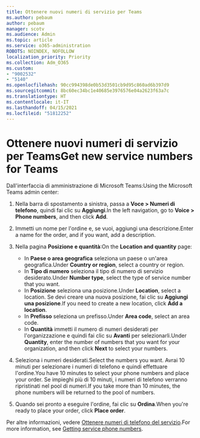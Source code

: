 ```yaml
---
title: Ottenere nuovi numeri di servizio per Teams
ms.author: pebaum
author: pebaum
manager: scotv
ms.audience: Admin
ms.topic: article
ms.service: o365-administration
ROBOTS: NOINDEX, NOFOLLOW
localization_priority: Priority
ms.collection: Adm_O365
ms.custom:
- "9002532"
- "5140"
ms.openlocfilehash: 90cc994398de0b53d3501cb9d95c860ad6b397d9
ms.sourcegitcommit: 8bc60ec34bc1e40685e3976576e04a2623f63a7c
ms.translationtype: HT
ms.contentlocale: it-IT
ms.lasthandoff: 04/15/2021
ms.locfileid: "51812252"
---
```

# <a name="get-new-service-numbers-for-teams"></a><span data-ttu-id="ecfee-102">Ottenere nuovi numeri di servizio per Teams</span><span class="sxs-lookup"><span data-stu-id="ecfee-102">Get new service numbers for Teams</span></span>

<span data-ttu-id="ecfee-103">Dall'interfaccia di amministrazione di Microsoft Teams:</span><span class="sxs-lookup"><span data-stu-id="ecfee-103">Using the Microsoft Teams admin center:</span></span>

1. <span data-ttu-id="ecfee-104">Nella barra di spostamento a sinistra, passa a **Voce > Numeri di telefono**, quindi fai clic su **Aggiungi**.</span><span class="sxs-lookup"><span data-stu-id="ecfee-104">In the left navigation, go to **Voice > Phone numbers**, and then click **Add**.</span></span>
2. <span data-ttu-id="ecfee-105">Immetti un nome per l'ordine e, se vuoi, aggiungi una descrizione.</span><span class="sxs-lookup"><span data-stu-id="ecfee-105">Enter a name for the order, and if you want, add a description.</span></span>
3. <span data-ttu-id="ecfee-106">Nella pagina **Posizione e quantità**:</span><span class="sxs-lookup"><span data-stu-id="ecfee-106">On the **Location and quantity** page:</span></span>

    - <span data-ttu-id="ecfee-107">In **Paese o area geografica** seleziona un paese o un'area geografica.</span><span class="sxs-lookup"><span data-stu-id="ecfee-107">Under **Country or region**, select a country or region.</span></span>
    - <span data-ttu-id="ecfee-108">In **Tipo di numero** seleziona il tipo di numero di servizio desiderato.</span><span class="sxs-lookup"><span data-stu-id="ecfee-108">Under **Number type**, select the type of service number that you want.</span></span>
    - <span data-ttu-id="ecfee-109">In **Posizione** seleziona una posizione.</span><span class="sxs-lookup"><span data-stu-id="ecfee-109">Under **Location**, select a location.</span></span> <span data-ttu-id="ecfee-110">Se devi creare una nuova posizione, fai clic su **Aggiungi una posizione**.</span><span class="sxs-lookup"><span data-stu-id="ecfee-110">If you need to create a new location, click **Add a location**.</span></span>
    - <span data-ttu-id="ecfee-111">In **Prefisso** seleziona un prefisso.</span><span class="sxs-lookup"><span data-stu-id="ecfee-111">Under **Area code**, select an area code.</span></span>
    - <span data-ttu-id="ecfee-112">In **Quantità** immetti il numero di numeri desiderati per l'organizzazione e quindi fai clic su **Avanti** per selezionarli.</span><span class="sxs-lookup"><span data-stu-id="ecfee-112">Under **Quantity**, enter the number of numbers that you want for your organization, and then click **Next** to select your numbers.</span></span>
    
4. <span data-ttu-id="ecfee-113">Seleziona i numeri desiderati.</span><span class="sxs-lookup"><span data-stu-id="ecfee-113">Select the numbers you want.</span></span> <span data-ttu-id="ecfee-114">Avrai 10 minuti per selezionare i numeri di telefono e quindi effettuare l'ordine.</span><span class="sxs-lookup"><span data-stu-id="ecfee-114">You have 10 minutes to select your phone numbers and place your order.</span></span> <span data-ttu-id="ecfee-115">Se impieghi più di 10 minuti, i numeri di telefono verranno ripristinati nel pool di numeri.</span><span class="sxs-lookup"><span data-stu-id="ecfee-115">If you take more than 10 minutes, the phone numbers will be returned to the pool of numbers.</span></span>
5. <span data-ttu-id="ecfee-116">Quando sei pronto a eseguire l'ordine, fai clic su **Ordina**.</span><span class="sxs-lookup"><span data-stu-id="ecfee-116">When you're ready to place your order, click **Place order**.</span></span>

<span data-ttu-id="ecfee-117">Per altre informazioni, vedere [Ottenere numeri di telefono del servizio](https://docs.microsoft.com/microsoftteams/getting-service-phone-numbers).</span><span class="sxs-lookup"><span data-stu-id="ecfee-117">For more information, see [Getting service phone numbers](https://docs.microsoft.com/microsoftteams/getting-service-phone-numbers).</span></span>

